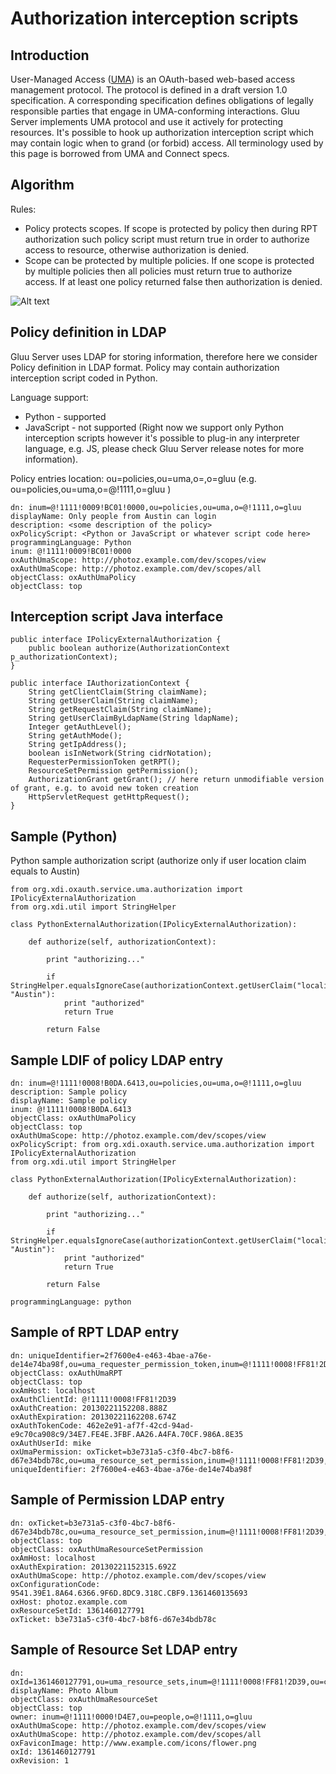 # Authorization interception scripts

## Introduction

User-Managed Access ([UMA]) is an OAuth-based web-based access management protocol. The protocol is defined in a draft version 1.0 specification. A corresponding specification defines obligations of legally responsible parties that engage in UMA-conforming interactions. Gluu Server implements UMA protocol and use it actively for protecting resources. It's possible to hook up authorization interception script which may contain logic when to grand (or forbid) access. All terminology used by this page is borrowed from UMA and Connect specs.

## Algorithm

Rules:

- Policy protects scopes. If scope is protected by policy then during RPT authorization such policy script must return true in order to authorize access to resource, otherwise authorization is denied.
- Scope can be protected by multiple policies. If one scope is protected by multiple policies then all policies must return true to authorize access. If at least one policy returned false then authorization is denied.

![Alt text](/img/interception_scripts/uma_policy_handling.jpg "UMA policy handling")

## Policy definition in LDAP

Gluu Server uses LDAP for storing information, therefore here we consider Policy definition in LDAP format. Policy may contain authorization interception script coded in Python.

Language support:

- Python - supported
- JavaScript - not supported (Right now we support only Python interception scripts however it's possible to plug-in any interpreter language, e.g. JS, please check Gluu Server release notes for more information).

Policy entries location: ou=policies,ou=uma,o=<your organization id>,o=gluu (e.g. ou=policies,ou=uma,o=@!1111,o=gluu )

    dn: inum=@!1111!0009!BC01!0000,ou=policies,ou=uma,o=@!1111,o=gluu
    displayName: Only people from Austin can login
    description: <some description of the policy>
    oxPolicyScript: <Python or JavaScript or whatever script code here>
    programmingLanguage: Python
    inum: @!1111!0009!BC01!0000
    oxAuthUmaScope: http://photoz.example.com/dev/scopes/view
    oxAuthUmaScope: http://photoz.example.com/dev/scopes/all
    objectClass: oxAuthUmaPolicy
    objectClass: top

## Interception script Java interface

    public interface IPolicyExternalAuthorization {
        public boolean authorize(AuthorizationContext p_authorizationContext);
    }

    public interface IAuthorizationContext {
        String getClientClaim(String claimName);
        String getUserClaim(String claimName);
        String getRequestClaim(String claimName);
        String getUserClaimByLdapName(String ldapName);
        Integer getAuthLevel();
        String getAuthMode();
        String getIpAddress();
        boolean isInNetwork(String cidrNotation);
        RequesterPermissionToken getRPT();
        ResourceSetPermission getPermission();
        AuthorizationGrant getGrant(); // here return unmodifiable version of grant, e.g. to avoid new token creation
        HttpServletRequest getHttpRequest();
    }

## Sample (Python)

Python sample authorization script (authorize only if user location claim equals to Austin)

    from org.xdi.oxauth.service.uma.authorization import IPolicyExternalAuthorization
    from org.xdi.util import StringHelper

    class PythonExternalAuthorization(IPolicyExternalAuthorization):

        def authorize(self, authorizationContext):

            print "authorizing..."

            if StringHelper.equalsIgnoreCase(authorizationContext.getUserClaim("locality"), "Austin"):
                print "authorized"
                return True

            return False

## Sample LDIF of policy LDAP entry

    dn: inum=@!1111!0008!B0DA.6413,ou=policies,ou=uma,o=@!1111,o=gluu
    description: Sample policy
    displayName: Sample policy
    inum: @!1111!0008!B0DA.6413
    objectClass: oxAuthUmaPolicy
    objectClass: top
    oxAuthUmaScope: http://photoz.example.com/dev/scopes/view
    oxPolicyScript: from org.xdi.oxauth.service.uma.authorization import IPolicyExternalAuthorization
    from org.xdi.util import StringHelper

    class PythonExternalAuthorization(IPolicyExternalAuthorization):

        def authorize(self, authorizationContext):

            print "authorizing..."

            if StringHelper.equalsIgnoreCase(authorizationContext.getUserClaim("locality"), "Austin"):
                print "authorized"
                return True

            return False

    programmingLanguage: python

## Sample of RPT LDAP entry

    dn: uniqueIdentifier=2f7600e4-e463-4bae-a76e-de14e74ba98f,ou=uma_requester_permission_token,inum=@!1111!0008!FF81!2D39,ou=clients,o=@!1111,o=gluu
    objectClass: oxAuthUmaRPT
    objectClass: top
    oxAmHost: localhost
    oxAuthClientId: @!1111!0008!FF81!2D39
    oxAuthCreation: 20130221152208.888Z
    oxAuthExpiration: 20130221162208.674Z
    oxAuthTokenCode: 462e2e91-af7f-42cd-94ad-e9c70ca908c9/34E7.FE4E.3FBF.AA26.A4FA.70CF.986A.8E35
    oxAuthUserId: mike
    oxUmaPermission: oxTicket=b3e731a5-c3f0-4bc7-b8f6-d67e34bdb78c,ou=uma_resource_set_permission,inum=@!1111!0008!FF81!2D39,ou=clients,o=@!1111,o=gluu
    uniqueIdentifier: 2f7600e4-e463-4bae-a76e-de14e74ba98f

## Sample of Permission LDAP entry
    dn: oxTicket=b3e731a5-c3f0-4bc7-b8f6-d67e34bdb78c,ou=uma_resource_set_permission,inum=@!1111!0008!FF81!2D39,ou=clients,o=@!1111,o=gluu
    objectClass: top
    objectClass: oxAuthUmaResourceSetPermission
    oxAmHost: localhost
    oxAuthExpiration: 20130221152315.692Z
    oxAuthUmaScope: http://photoz.example.com/dev/scopes/view
    oxConfigurationCode: 9541.39E1.8A64.6366.9F6D.8DC9.318C.CBF9.1361460135693
    oxHost: photoz.example.com
    oxResourceSetId: 1361460127791
    oxTicket: b3e731a5-c3f0-4bc7-b8f6-d67e34bdb78c

## Sample of Resource Set LDAP entry

    dn: oxId=1361460127791,ou=uma_resource_sets,inum=@!1111!0008!FF81!2D39,ou=clients,o=@!1111,o=gluu
    displayName: Photo Album
    objectClass: oxAuthUmaResourceSet
    objectClass: top
    owner: inum=@!1111!0000!D4E7,ou=people,o=@!1111,o=gluu
    oxAuthUmaScope: http://photoz.example.com/dev/scopes/view
    oxAuthUmaScope: http://photoz.example.com/dev/scopes/all
    oxFaviconImage: http://www.example.com/icons/flower.png
    oxId: 1361460127791
    oxRevision: 1

[UMA]: http://kantarainitiative.org/confluence/display/uma/UMA+1.0+Core+Protocol

